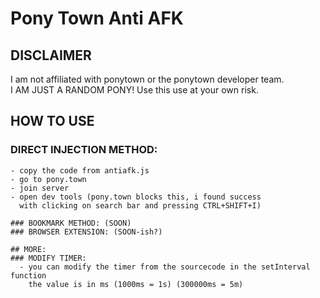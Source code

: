 # Pony Town Anti AFK

## DISCLAIMER
I am not affiliated with ponytown or the ponytown developer team.  
I AM JUST A RANDOM PONY! Use this use at your own risk.

## HOW TO USE
### DIRECT INJECTION METHOD: 
```
- copy the code from antiafk.js
- go to pony.town
- join server
- open dev tools (pony.town blocks this, i found success
  with clicking on search bar and pressing CTRL+SHIFT+I)
  
### BOOKMARK METHOD: (SOON)
### BROWSER EXTENSION: (SOON-ish?)

## MORE:
### MODIFY TIMER:
  - you can modify the timer from the sourcecode in the setInterval function
    the value is in ms (1000ms = 1s) (300000ms = 5m)